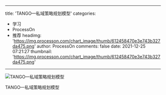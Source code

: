 
---
title: 'TANGO—私域策略规划模型'
categories: 
 - 学习
 - ProcessOn
 - 推荐
headimg: 'https://img.processon.com/chart_image/thumb/612458470e3e743b327da475.png'
author: ProcessOn
comments: false
date: 2021-12-25 07:21:27
thumbnail: 'https://img.processon.com/chart_image/thumb/612458470e3e743b327da475.png'
---

<div>   
<img class="thumb" alt="TANGO—私域策略规划模型" src="https://img.processon.com/chart_image/thumb/612458470e3e743b327da475.png" referrerpolicy="no-referrer">
<p>TANGO—私域策略规划模型</p>  
</div>
            